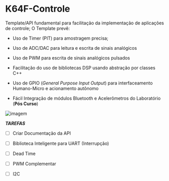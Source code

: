 # K64F-Controle

Template/API fundamental para facilitação da implementação de aplicações de controle;
O Template prevê:

* Uso de Timer (PIT) para amostragem precisa;
 
* Uso de ADC/DAC para leitura e escrita de sinais analógicos

* Uso de PWM para escrita de sinais analógicos pulsados

* Facilitação do uso de bibliotecas DSP usando abstração por classes C++

* Uso de GPIO (*General Purpose Input Output*) para interfaceamento Humano-Micro e acionamento autônomo

* Fácil Integração de módulos Bluetooth e Acelerômetros do Laboratório (**Pós Curso**)

![imagem](https://github.com/Marcus-Davi/K64F-Controle/edit/master/k64f.jpeg)

***TAREFAS***

- [ ] Criar Documentação da API

- [ ] Biblioteca Inteligente para UART (Interrupção) 

- [ ] Dead Time

- [ ] PWM Complementar

- [ ] I2C




